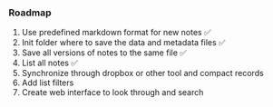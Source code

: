 ### Roadmap

1. Use predefined markdown format for new notes ✅
2. Init folder where to save the data and metadata files ✅
3. Save all versions of notes to the same file ✅
4. List all notes ✅
5. Synchronize through dropbox or other tool and compact records
6. Add list filters
7. Create web interface to look through and search
